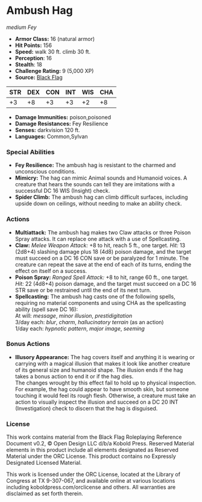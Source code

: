 # Ambush Hag

*medium* *Fey*

- **Armor Class:** 16 (natural armor)
- **Hit Points:** 156 
- **Speed:** walk 30 ft. climb 30 ft.
- **Perception**: 16
- **Stealth**: 18
- **Challenge Rating:** 9 (5,000 XP)
- **Source:** [Black Flag](https://koboldpress.com/kpstore/product/tovrpg-pg-mv/)

| STR | DEX | CON | INT | WIS | CHA |
| --- | --- | --- | --- | --- | --- |
| +3 | +8 | +3 | +3 | +2 | +8 |

- **Damage Immunities:** poison,poisoned
- **Damage Resistances:** Fey Resilience
- **Senses:** darkvision 120 ft.
- **Languages:** Common,Sylvan

### Special Abilities

- **Fey Resilience:** The ambush hag is resistant to the charmed and unconscious conditions.
- **Mimicry:** The hag can mimic Animal sounds and Humanoid voices. A creature that hears the sounds can tell they are imitations with a successful DC 16 WIS (Insight) check.
- **Spider Climb:** The ambush hag can climb difficult surfaces, including upside down on ceilings, without needing to make an ability check.

### Actions

- **Multiattack:** The ambush hag makes two Claw attacks or three Poison Spray attacks. It can replace one attack with a use of Spellcasting.
- **Claw:** _Melee Weapon Attack:_ +8 to hit, reach 5 ft., one target. _Hit:_ 13 (2d8+4) slashing damage plus 18 (4d8) poison damage, and the target must succeed on a DC 16 CON save or be paralyzed for 1 minute. The creature can repeat the save at the end of each of its turns, ending the effect on itself on a success.
- **Poison Spray:** _Ranged Spell Attack:_ +8 to hit, range 60 ft., one target. _Hit:_ 22 (4d8+4) poison damage, and the target must succeed on a DC 16 STR save or be restrained until the end of its next turn.
- **Spellcasting:** The ambush hag casts one of the following spells, requiring no material components and using CHA as the spellcasting ability (spell save DC 16):<br>At will: _message_, _minor illusion_, _prestidigitation_<br>3/day each: _blur_, _charm_, _hallucinatory terrain_ (as an action)<br>1/day each: _hypnotic pattern_, _major image_, _seeming_

### Bonus Actions

- **Illusory Appearance:** The hag covers itself and anything it is wearing or carrying with a magical illusion that makes it look like another creature of its general size and humanoid shape. The illusion ends if the hag takes a bonus action to end it or if the hag dies.<br>The changes wrought by this effect fail to hold up to physical inspection. For example, the hag could appear to have smooth skin, but someone touching it would feel its rough flesh. Otherwise, a creature must take an action to visually inspect the illusion and succeed on a DC 20 INT (Investigation) check to discern that the hag is disguised.


### License

This work contains material from the Black Flag Roleplaying Reference Document v0.2, © Open Design LLC d/b/a Kobold Press. Reserved Material elements in this product include all elements designated as Reserved Material under the ORC License. This product contains no Expressly Designated Licensed Material.

This work is licensed under the ORC License, located at the Library of Congress at TX 9-307-067, and available online at various locations including koboldpress.com/orclicense and others. All warranties are disclaimed as set forth therein.
